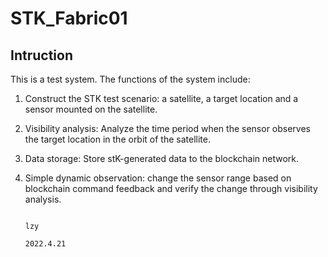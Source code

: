 # STK_Fabric01
## Intruction
This is a test system. The functions of the system include:
1. Construct the STK test scenario: a satellite, a target location and a sensor mounted on the satellite.
2. Visibility analysis: Analyze the time period when the sensor observes the target location in the orbit of the satellite.
3. Data storage: Store stK-generated data to the blockchain network.
4. Simple dynamic observation: change the sensor range based on blockchain command feedback and verify the change through visibility analysis.
                                                                                                                                         
                                                                                                                                         
                                                                                                                         lzy
                                                                                                                         2022.4.21
